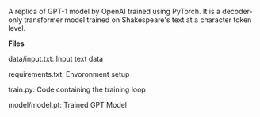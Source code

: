 A replica of GPT-1 model by OpenAI trained using PyTorch. It is a decoder-only transformer model trained on Shakespeare's text at a character token level.

**Files**

data/input.txt: Input text data 

requirements.txt: Envoronment setup

train.py: Code containing the training loop

model/model.pt: Trained GPT Model 
